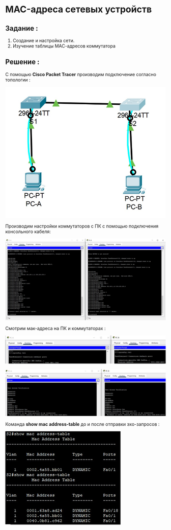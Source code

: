 # MAC-адреса сетевых устройств
## Задание :

1. Создание и настройка сети.
2. Изучение таблицы МАС-адресов коммутатора

## Решение :

С помощью **Cisco Packet Tracer** производим подключение согласно топологии : 

![Image alt](https://github.com/shawncaurney/shawncaurneyrepository/blob/main/labs/issue/%D1%82%D0%BE%D0%BF%D0%BE2.jpg)

Производим настройки коммутаторов с ПК с помощью подключения консольного кабеля:

![Image alt](https://github.com/shawncaurney/shawncaurneyrepository/blob/main/labs/issue/spc.jpg)

Смотрим мак-адреса на ПК и коммутаторах :

![Image alt](https://github.com/shawncaurney/shawncaurneyrepository/blob/main/labs/issue/%D0%BC%D0%B0%D0%BA%D0%BF%D0%BA.jpg)

![Image alt](https://github.com/shawncaurney/shawncaurneyrepository/blob/main/labs/issue/%D0%BC%D0%B0%D0%BA%D1%811%D1%812.jpg)

Команда **show mac address-table** до и после отправки эхо-запросов : 

![Image alt](https://github.com/shawncaurney/shawncaurneyrepository/blob/main/labs/issue/%D0%B4%D0%BE%D0%BF%D0%BE%D1%81%D0%BB%D0%B5%D1%8D%D1%85%D0%BE.jpg)

